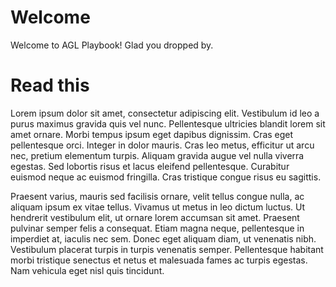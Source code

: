 # Welcome

Welcome to AGL Playbook!
Glad you dropped by.

# Read this

Lorem ipsum dolor sit amet, consectetur adipiscing elit. Vestibulum id leo a purus maximus gravida quis vel nunc. Pellentesque ultricies blandit lorem sit amet ornare. Morbi tempus ipsum eget dapibus dignissim. Cras eget pellentesque orci. Integer in dolor mauris. Cras leo metus, efficitur ut arcu nec, pretium elementum turpis. Aliquam gravida augue vel nulla viverra egestas. Sed lobortis risus et lacus eleifend pellentesque. Curabitur euismod neque ac euismod fringilla. Cras tristique congue risus eu sagittis.

Praesent varius, mauris sed facilisis ornare, velit tellus congue nulla, ac aliquam ipsum ex vitae tellus. Vivamus ut metus in leo dictum luctus. Ut hendrerit vestibulum elit, ut ornare lorem accumsan sit amet. Praesent pulvinar semper felis a consequat. Etiam magna neque, pellentesque in imperdiet at, iaculis nec sem. Donec eget aliquam diam, ut venenatis nibh. Vestibulum placerat turpis in turpis venenatis semper. Pellentesque habitant morbi tristique senectus et netus et malesuada fames ac turpis egestas. Nam vehicula eget nisl quis tincidunt.
